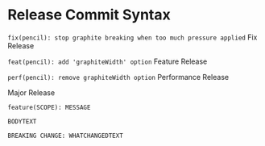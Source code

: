# Release Commit Syntax
`fix(pencil): stop graphite breaking when too much pressure applied` Fix Release

`feat(pencil): add 'graphiteWidth' option` Feature Release

`perf(pencil): remove graphiteWidth option` Performance Release

Major Release
```
feature(SCOPE): MESSAGE

BODYTEXT

BREAKING CHANGE: WHATCHANGEDTEXT
```